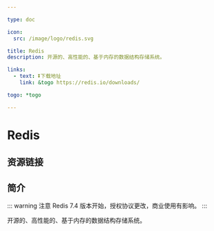 ```yaml
---

type: doc

icon:
  src: /image/logo/redis.svg

title: Redis
description: 开源的、高性能的、基于内存的数据结构存储系统。

links:
  - text: ⏬下载地址
    link: &togo https://redis.io/downloads/

togo: *togo

---
```


<ShowLogo />

# Redis

<ShowBreadcrumb />

## 资源链接

<ShowLinks />

## 简介

::: warning 注意
Redis 7.4 版本开始，授权协议更改，商业使用有影响。
:::

开源的、高性能的、基于内存的数据结构存储系统。